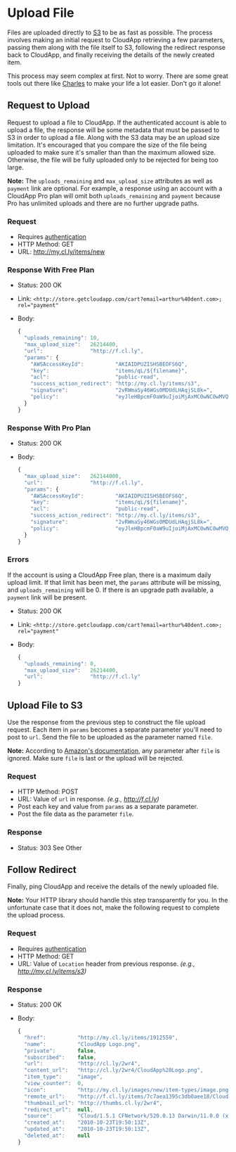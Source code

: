# Upload File

Files are uploaded directly to [S3](http://aws.amazon.com/s3/) to be as fast as
possible. The process involves making an initial request to CloudApp retrieving
a few parameters, passing them along with the file itself to S3, following the
redirect response back to CloudApp, and finally receiving the details of the
newly created item.

This process may seem complex at first. Not to worry. There are some great tools
out there like [Charles](http://charlesproxy.com/) to make your life a lot
easier. Don't go it alone!

## Request to Upload

Request to upload a file to CloudApp. If the authenticated account is able to
upload a file, the response will be some metadata that must be passed to S3 in
order to upload a file. Along with the S3 data may be an upload size limitation.
It's encouraged that you compare the size of the file being uploaded to make
sure it's smaller than than the maximum allowed size. Otherwise, the file will
be fully uploaded only to be rejected for being too large.

**Note:** The `uploads_remaining` and `max_upload_size` attributes as well as
`payment` link are optional. For example, a response using an account with a
CloudApp Pro plan will omit both `uploads_remaining` and `payment` because Pro
has unlimited uploads and there are no further upgrade paths.

### Request

- Requires [authentication](https://github.com/cloudapp/api/blob/master/README.md#authentication)
- HTTP Method: GET
- URL: http://my.cl.ly/items/new

### Response With Free Plan

- Status: 200 OK
- Link: `<http://store.getcloudapp.com/cart?email=arthur%40dent.com>; rel="payment"`
- Body:

  ```js
  {
    "uploads_remaining": 10,
    "max_upload_size":   26214400,
    "url":               "http://f.cl.ly",
    "params": {
      "AWSAccessKeyId":          "AKIAIDPUZISHSBEOFS6Q",
      "key":                     "items/qL/${filename}",
      "acl":                     "public-read",
      "success_action_redirect": "http://my.cl.ly/items/s3",
      "signature":               "2vRWmaSy46WGs0MDUdLHAqjSL8k=",
      "policy":                  "eyJleHBpcmF0aW9uIjoiMjAxMC0wNC0wMVQwMDowMDowMFoiLCJjb25kaXRpb25zIjpbeyJidWNrZXQiOiJsaW5lYnJlYWstdGVzdCJ9LHsiYWNsIjoicHVibGljLXJlYWQifSx7InN1Y2Nlc3NfYWN0aW9uX3JlZGlyZWN0IjoiaHR0cDovL215LmNsb3VkYXBwLmxvY2FsL3VwbG9hZHMvczMifSxbInN0YXJ0cy13aXRoIiwiJGtleSIsInVwbG9hZHMvcUwvIl1dfQ=="
    }
  }
  ```

### Response With Pro Plan

- Status: 200 OK
- Body:

  ```js
  {
    "max_upload_size":   262144000,
    "url":               "http://f.cl.ly",
    "params": {
      "AWSAccessKeyId":          "AKIAIDPUZISHSBEOFS6Q",
      "key":                     "items/qL/${filename}",
      "acl":                     "public-read",
      "success_action_redirect": "http://my.cl.ly/items/s3",
      "signature":               "2vRWmaSy46WGs0MDUdLHAqjSL8k=",
      "policy":                  "eyJleHBpcmF0aW9uIjoiMjAxMC0wNC0wMVQwMDowMDowMFoiLCJjb25kaXRpb25zIjpbeyJidWNrZXQiOiJsaW5lYnJlYWstdGVzdCJ9LHsiYWNsIjoicHVibGljLXJlYWQifSx7InN1Y2Nlc3NfYWN0aW9uX3JlZGlyZWN0IjoiaHR0cDovL215LmNsb3VkYXBwLmxvY2FsL3VwbG9hZHMvczMifSxbInN0YXJ0cy13aXRoIiwiJGtleSIsInVwbG9hZHMvcUwvIl1dfQ=="
    }
  }
  ```

### Errors

If the account is using a CloudApp Free plan, there is a maximum daily upload
limit. If that limit has been met, the `params` attribute will be missing, and
`uploads_remaining` will be 0. If there is an upgrade path available, a
`payment` link will be present.

- Status: 200 OK
- Link: `<http://store.getcloudapp.com/cart?email=arthur%40dent.com>; rel="payment"`
- Body:

  ```js
  {
    "uploads_remaining": 0,
    "max_upload_size":   26214400,
    "url":               "http://f.cl.ly"
  }
  ```

## Upload File to S3

Use the response from the previous step to construct the file upload request.
Each item in `params` becomes a separate parameter you'll need to post to `url`.
Send the file to be uploaded as the parameter named `file`.

**Note:** According to [Amazon's documentation][s3-docs], any parameter after
`file` is ignored. Make sure `file` is last or the upload will be rejected.

[s3-docs]: http://developer.amazonwebservices.com/connect/entry.jspa?externalID=1434

### Request

- HTTP Method: POST
- URL: Value of `url` in response. _(e.g., http://f.cl.ly)_
- Post each key and value from `params` as a separate parameter.
- Post the file data as the parameter `file`.

### Response

- Status: 303 See Other

## Follow Redirect

Finally, ping CloudApp and receive the details of the newly uploaded file.

**Note:** Your HTTP library should handle this step transparently for you. In
the unfortunate case that it does not, make the following request to complete
the upload process.

### Request

- Requires [authentication](https://github.com/cloudapp/api/blob/master/README.md#authentication)
- HTTP Method: GET
- URL: Value of `Location` header from previous response. _(e.g., http://my.cl.ly/items/s3)_

### Response

- Status: 200 OK
- Body:

  ```js
  {
    "href":          "http://my.cl.ly/items/1912559",
    "name":          "CloudApp Logo.png",
    "private":       false,
    "subscribed":    false,
    "url":           "http://cl.ly/2wr4",
    "content_url":   "http://cl.ly/2wr4/CloudApp%20Logo.png",
    "item_type":     "image",
    "view_counter":  0,
    "icon":          "http://my.cl.ly/images/new/item-types/image.png",
    "remote_url":    "http://f.cl.ly/items/7c7aea1395c3db0aee18/CloudApp%20Logo.png",
    "thumbnail_url": "http://thumbs.cl.ly/2wr4",
    "redirect_url":  null,
    "source":        "Cloud/1.5.1 CFNetwork/520.0.13 Darwin/11.0.0 (x86_64) (MacBookPro5%2C5)",
    "created_at":    "2010-10-23T19:50:13Z",
    "updated_at":    "2010-10-23T19:50:13Z",
    "deleted_at":    null
  }
  ```